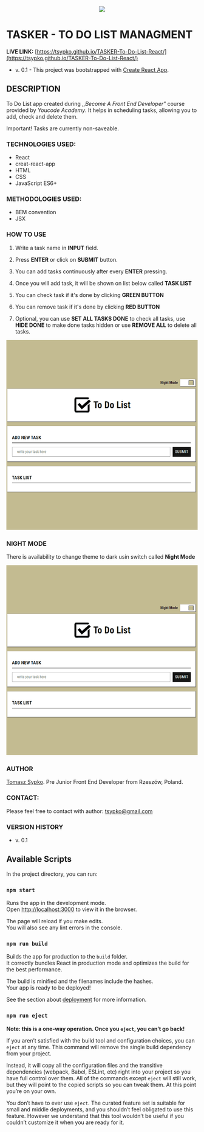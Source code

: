 
<p align="center"> <img src="https://tsypko.github.io/TASKER-To-Do-List-React/share-mini.png" />
</p>

# TASKER - TO DO LIST MANAGMENT
**LIVE LINK:** [https://tsypko.github.io/TASKER-To-Do-List-React/](https://tsypko.github.io/TASKER-To-Do-List-React/)

- v. 0.1 - This project was bootstrapped with [Create React App](https://github.com/facebook/create-react-app).

## DESCRIPTION
To Do List app created during ,*,Become A Front End Developer"* course provided by *Youcode Academy*.
It helps in scheduling tasks, allowing you to add, check and delete them.

 Important! Tasks are currently non-saveable.
### TECHNOLOGIES USED:

- React
- creat-react-app
- HTML
- CSS
- JavaScript ES6+


### METHODOLOGIES USED:

- BEM convention
- JSX

### HOW TO USE

1. Write a task name in **INPUT** field.
2. Press **ENTER** or click on **SUBMIT** button.
3. You can add tasks continuously after every **ENTER** pressing.
4. Once you will add task, it will be shown on list below called **TASK LIST** 
5. You can check task if it's done by clicking **GREEN BUTTON**

6. You can  remove task if it's done by clicking **RED BUTTON**

7. Optional, you can use **SET ALL TASKS DONE** to check all tasks, use **HIDE DONE** to make done tasks hidden or use **REMOVE ALL** to delete all tasks.

![usage-gif](https://raw.githubusercontent.com/TSypko/Simple-To-Do-List/master/images/toDoList__usage.gif)


### NIGHT MODE

There is availability to change theme to dark usin switch called **Night Mode**

![switch-usage-gif](https://raw.githubusercontent.com/TSypko/Simple-To-Do-List/master/images/nighMode__usage.gif)

### AUTHOR
[Tomasz Sypko](https://tsypko.github.io/homepage/). Pre Junior Front End Developer from Rzeszów, Poland. 
### CONTACT:
Please feel free to contact with author: [tsypko@gmail.com](tsypko@gmail.com)

### VERSION HISTORY

- v. 0.1

## Available Scripts

In the project directory, you can run:

### `npm start`

Runs the app in the development mode.<br />
Open [http://localhost:3000](http://localhost:3000) to view it in the browser.

The page will reload if you make edits.<br />
You will also see any lint errors in the console.

### `npm run build`

Builds the app for production to the `build` folder.<br />
It correctly bundles React in production mode and optimizes the build for the best performance.

The build is minified and the filenames include the hashes.<br />
Your app is ready to be deployed!

See the section about [deployment](https://facebook.github.io/create-react-app/docs/deployment) for more information.

### `npm run eject`

**Note: this is a one-way operation. Once you `eject`, you can’t go back!**

If you aren’t satisfied with the build tool and configuration choices, you can `eject` at any time. This command will remove the single build dependency from your project.

Instead, it will copy all the configuration files and the transitive dependencies (webpack, Babel, ESLint, etc) right into your project so you have full control over them. All of the commands except `eject` will still work, but they will point to the copied scripts so you can tweak them. At this point you’re on your own.

You don’t have to ever use `eject`. The curated feature set is suitable for small and middle deployments, and you shouldn’t feel obligated to use this feature. However we understand that this tool wouldn’t be useful if you couldn’t customize it when you are ready for it.